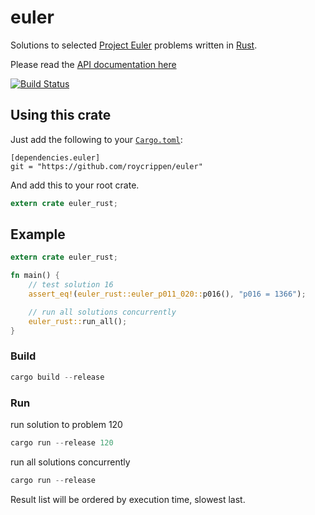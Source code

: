 # euler
Solutions to selected [Project Euler](https://projecteuler.net/) problems written in [Rust](https://www.rust-lang.org/).

Please read the [API documentation here](http://roycrippen.github.io/euler_rust/euler/index.html)

[![Build Status](https://travis-ci.org/roycrippen/euler_rust.svg?branch=master)](https://travis-ci.org/roycrippen/euler_rust)

## Using this crate

Just add the following to your [`Cargo.toml`](http://crates.io/):
```
[dependencies.euler]
git = "https://github.com/roycrippen/euler"
```

And add this to your root crate.
```rust
extern crate euler_rust;
```

## Example

```rust
extern crate euler_rust;

fn main() {
    // test solution 16
    assert_eq!(euler_rust::euler_p011_020::p016(), "p016 = 1366");

    // run all solutions concurrently
    euler_rust::run_all();
}
```

### Build

```rust
cargo build --release
```

### Run

run solution to problem 120

```rust
cargo run --release 120
```

run all solutions concurrently

```rust
cargo run --release
```

Result list will be ordered by execution time, slowest last.


